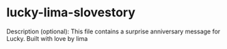 # lucky-lima-slovestory
Description (optional): This file contains a surprise anniversary message for Lucky. Built with love by lima
